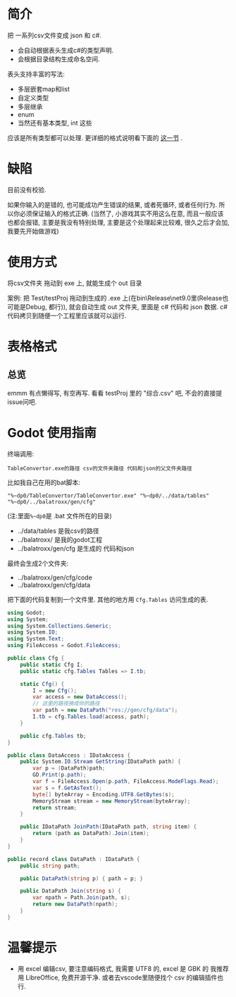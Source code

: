 # 简介

把 一系列csv文件变成 json 和 c#.

- 会自动根据表头生成c#的类型声明.
- 会根据目录结构生成命名空间.

表头支持丰富的写法:

- 多层嵌套map和list
- 自定义类型
- 多层继承
- enum
- 当然还有基本类型, int 这些

应该是所有类型都可以处理.
更详细的格式说明看下面的 [这一节](#表格格式) .

# 缺陷

目前没有校验.

如果你输入的是错的, 也可能成功产生错误的结果, 或者死循环, 或者任何行为. 所以你必须保证输入的格式正确.
(当然了, 小游戏其实不用这么在意, 而且一般应该也都会报错, 主要是我没有特别处理, 主要是这个处理起来比较难, 很久之后才会加, 我要先开始做游戏)

# 使用方式

将csv文件夹 拖动到 exe 上, 就能生成个 out 目录

案例:
把 Test/testProj 拖动到生成的 .exe 上(在bin\Release\net9.0里(Release也可能是Debug, 都行)), 就会自动生成 out 文件夹, 里面是 c# 代码和 json 数据. c# 代码拷贝到随便一个工程里应该就可以运行.

# 表格格式

## 总览

emmm 有点懒得写, 有空再写.
看看 testProj 里的 "综合.csv" 吧, 不会的直接提issue问吧.

# Godot 使用指南

终端调用:
```
TableConvertor.exe的路径 csv的文件夹路径 代码和json的父文件夹路径
```

比如我自己在用的bat脚本:
```
"%~dp0/TableConvertor/TableConvertor.exe" "%~dp0/../data/tables" "%~dp0/../balatroxx/gen/cfg"
```
(注:里面`%~dp0`是 .bat 文件所在的目录)

- ../data/tables 是我csv的路径
- ../balatroxx/ 是我的godot工程
- ../balatroxx/gen/cfg 是生成的 代码和json

最终会生成2个文件夹:
- ../balatroxx/gen/cfg/code
- ../balatroxx/gen/cfg/data

把下面的代码复制到一个文件里.
其他的地方用 `Cfg.Tables` 访问生成的表.

```cs
using Godot;
using System;
using System.Collections.Generic;
using System.IO;
using System.Text;
using FileAccess = Godot.FileAccess;

public class Cfg {
    public static Cfg I;
    public static cfg.Tables Tables => I.tb;

    static Cfg() {
        I = new Cfg();
        var access = new DataAccess();
        // 这里的路径换成你的路径
        var path = new DataPath("res://gen/cfg/data");
        I.tb = cfg.Tables.load(access, path);
    }

    public cfg.Tables tb;
}

public class DataAccess : IDataAccess {
    public System.IO.Stream GetString(IDataPath path) {
        var p = (DataPath)path;
        GD.Print(p.path);
        var f = FileAccess.Open(p.path, FileAccess.ModeFlags.Read);
        var s = f.GetAsText();
        byte[] byteArray = Encoding.UTF8.GetBytes(s);
        MemoryStream stream = new MemoryStream(byteArray);
        return stream;
    }

    public IDataPath JoinPath(IDataPath path, string item) {
        return (path as DataPath).Join(item);
    }
}

public record class DataPath : IDataPath {
    public string path;

    public DataPath(string p) { path = p; }

    public DataPath Join(string s) {
        var npath = Path.Join(path, s);
        return new DataPath(npath);
    }
}
```

# 温馨提示

- 用 excel 编辑csv, 要注意编码格式, 我需要 UTF8 的, excel 是 GBK 的
  我推荐用 LibreOffice, 免费开源干净.
  或者去vscode里随便找个 csv 的编辑插件也行.